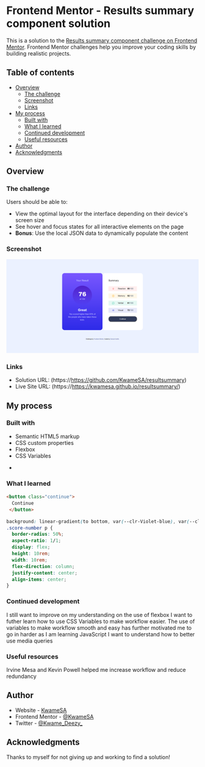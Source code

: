 # Frontend Mentor - Results summary component solution

This is a solution to the [Results summary component challenge on Frontend Mentor](https://www.frontendmentor.io/challenges/results-summary-component-CE_K6s0maV). Frontend Mentor challenges help you improve your coding skills by building realistic projects. 

## Table of contents

- [Overview](#overview)
  - [The challenge](#the-challenge)
  - [Screenshot](#screenshot)
  - [Links](#links)
- [My process](#my-process)
  - [Built with](#built-with)
  - [What I learned](#what-i-learned)
  - [Continued development](#continued-development)
  - [Useful resources](#useful-resources)
- [Author](#author)
- [Acknowledgments](#acknowledgments)


## Overview

### The challenge

Users should be able to:

- View the optimal layout for the interface depending on their device's screen size
- See hover and focus states for all interactive elements on the page
- **Bonus**: Use the local JSON data to dynamically populate the content

### Screenshot

![Windows Screenshot](./assets/images/samuelrsc.png)

### Links

- Solution URL: (https://https://github.com/KwameSA/resultsummary)
- Live Site URL: (https://https://kwamesa.github.io/resultsummary/)

## My process

### Built with

- Semantic HTML5 markup
- CSS custom properties
- Flexbox
- CSS Variables
*

### What I learned


```html
<button class="continue">
  Continue
 </button>
```
```css
background: linear-gradient(to bottom, var(--clr-Violet-blue), var(--clr-Persian-blue));
.score-number p {
  border-radius: 50%;
  aspect-ratio: 1/1;
  display: flex;
  height: 10rem;
  width: 10rem;
  flex-direction: column;
  justify-content: center;
  align-items: center;
}
```

### Continued development
I still want to improve on my understanding on the use of flexbox
I want to futher learn how to use CSS Variables to make workflow easier.
The use of variables to make workflow smooth and easy has further motivated me to go in harder as I am learning JavaScript
I want to understand how to better use media queries


### Useful resources

Irvine Mesa and Kevin Powell helped me increase workflow and reduce redundancy

## Author

- Website - [KwameSA](https://github.com/KwameSA)
- Frontend Mentor - [@KwameSA](https://www.frontendmentor.io/profile/KwameSA)
- Twitter - [@Kwame_Deezy_](https://www.twitter.com/Kwame_Deezy_)


## Acknowledgments

Thanks to myself for not giving up and working to find a solution!

